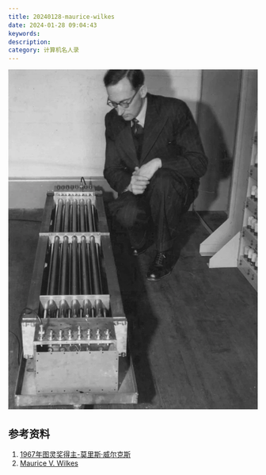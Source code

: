 ```yaml
---
title: 20240128-maurice-wilkes
date: 2024-01-28 09:04:43
keywords:
description:
category: 计算机名人录
---
```




![1947年威尔克斯和EDSAC](20240128-maurice-wilkes/image-20240128091131345.png)



## 参考资料
1. [1967年图灵奖得主-莫里斯·威尔克斯](https://blog.csdn.net/liyong_zhang/article/details/5632698)
2. [Maurice V. Wilkes](https://ethw.org/Maurice_V._Wilkes)